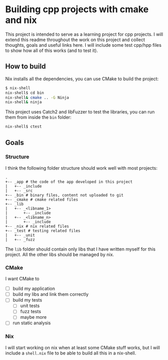 # Building cpp projects with cmake and nix

This project is intended to serve as a learning project for cpp projects.
I will extend this readme throughout the work on this project and collect thoughts, goals and useful links here.
I will include some test cpp/hpp files to show how all of this works (and to test it).

## How to build

Nix installs all the dependencies, you can use CMake to build the project:

```bash
$ nix-shell
nix-shell$ cd bin
nix-shell& cmake .. -G Ninja
nix-shell& ninja
```

This project uses Catch2 and libFuzzer to test the libraries, you can run them
from inside the `bin` folder:

```bash
nix-shell$ ctest
```

## Goals

### Structure

I think the following folder structure should work well with most projects:

```
.
+-- _app # the code of the app developed in this project
|   +-- _include
|   +-- _src
+-- _bin # binary files, content not uploaded to git
+-- _cmake # cmake related files
+-- _lib
|   +-- _<libname_1>
|       +-- _include
|   +-- _<libname_n>
|       +-- _include
+-- _nix # nix related files
+-- _test # testing related files
|   +-- _unit
|   +-- _fuzz
```

The `lib` folder should contain only libs that I have written myself for this project.
All the other libs should be managed by nix.

### CMake

I want CMake to
- [ ] build my application
- [ ] build my libs and link them correctly
- [ ] build my tests
  - [ ] unit tests
  - [ ] fuzz tests
  - [ ] maybe more
- [ ] run static analysis

### Nix

I will start working on nix when at least some CMake stuff works, but I will include a `shell.nix` file to be able to build all this in a nix-shell.
